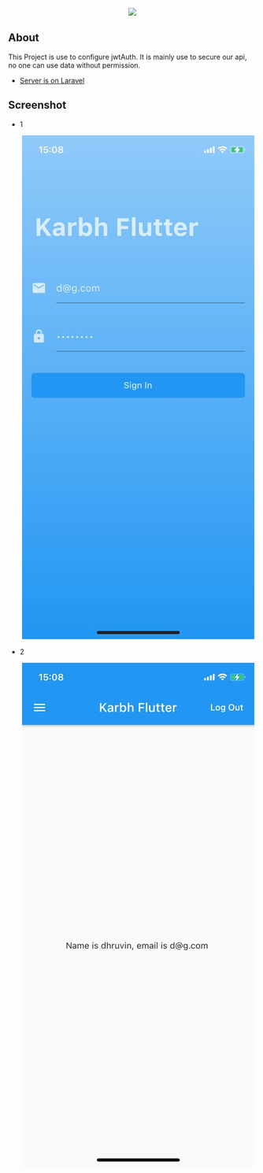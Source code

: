 <p align="center"><a href="http://karbh.com" target="_blank"><img src="http://karbh.com/images/logo-10.png"></a></p>

## About

This Project is use to configure jwtAuth.
It is mainly use to secure our api, no one can use data without permission. 

- [Server is on Laravel](https://github.com/Test-The-Thunder/laravel-jwt)

## Screenshot
 - 1 <p align="center"><a href="http://karbh.com" target="_blank"><img src="/images/1.jpeg"></a></p>

 - 2 <p align="center"><a href="http://karbh.com" target="_blank"><img src="/images/2.jpeg"></a></p>
